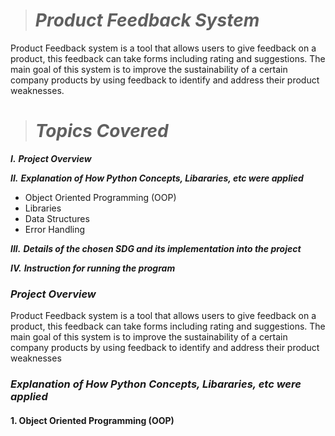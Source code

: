 > # *Product Feedback System*

Product Feedback system is a tool that allows users to give feedback on a product, this feedback can take forms including rating and suggestions. The main goal of this system is to improve the sustainability of a certain company products by using feedback to identify and address their product weaknesses. 

> # *Topics Covered*
  ***I.*** ***Project Overview*** 
  
  ***II.*** ***Explanation of How Python Concepts, Libararies, etc were applied***
 
* Object Oriented Programming (OOP)
* Libraries
* Data Structures
* Error Handling
  
 ***III.*** ***Details of the chosen SDG and its implementation into the project***

***IV.*** ***Instruction for running the program***

 ### ***Project Overview***

 Product Feedback system is a tool that allows users to give feedback on a product, this feedback can take forms including rating and suggestions. The main goal of this system is to improve the sustainability of a certain company products by using feedback to identify and address their product weaknesses

### ***Explanation of How Python Concepts, Libararies, etc were applied***

#### 1. Object Oriented Programming (OOP)


  
 
